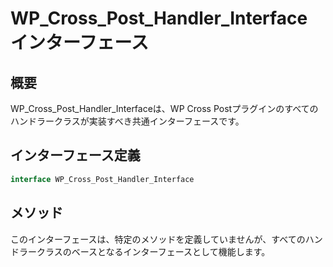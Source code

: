 # WP_Cross_Post_Handler_Interface インターフェース

## 概要

WP_Cross_Post_Handler_Interfaceは、WP Cross Postプラグインのすべてのハンドラークラスが実装すべき共通インターフェースです。

## インターフェース定義

```php
interface WP_Cross_Post_Handler_Interface
```

## メソッド

このインターフェースは、特定のメソッドを定義していませんが、すべてのハンドラークラスのベースとなるインターフェースとして機能します。